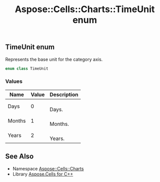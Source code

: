 ﻿---
title: Aspose::Cells::Charts::TimeUnit enum
linktitle: TimeUnit
second_title: Aspose.Cells for C++ API Reference
description: 'Aspose::Cells::Charts::TimeUnit enum. Represents the base unit for the category axis in C++.'
type: docs
weight: 6700
url: /cpp/aspose.cells.charts/timeunit/
---
## TimeUnit enum


Represents the base unit for the category axis.

```cpp
enum class TimeUnit
```

### Values

| Name | Value | Description |
| --- | --- | --- |
| Days | 0 | <br>Days. |
| Months | 1 | <br>Months. |
| Years | 2 | <br>Years. |

## See Also

* Namespace [Aspose::Cells::Charts](../)
* Library [Aspose.Cells for C++](../../)
